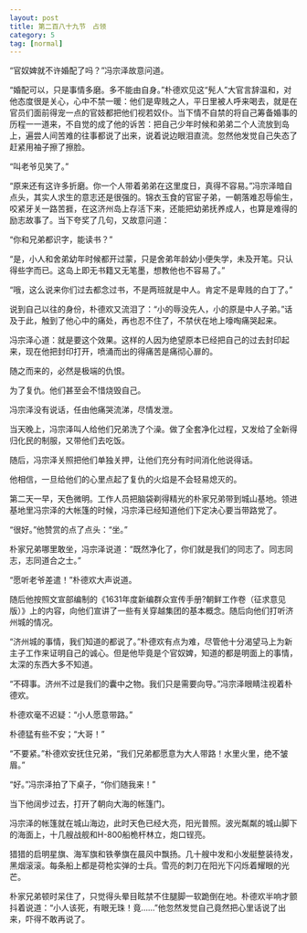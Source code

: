 ```yaml
---
layout: post
title: 第二百八十九节　占领
category: 5
tag: [normal]
---
```


“官奴婢就不许婚配了吗？”冯宗泽故意问道。

“婚配可以，只是事情多磨。多不能由自身。”朴德欢见这“髡人”大官言辞温和，对他态度很是关心，心中不禁一暖：他们是卑贱之人，平日里被人呼来喝去，就是在官员们面前得宠一点的官妓都把他们视若奴仆。当下情不自禁的将自己筹备婚事的历程一一道来，不自觉的成了他的诉苦：把自己少年时候和弟弟二个人流放到岛上，遍尝人间苦难的往事都说了出来，说着说边眼泪直流。忽然他发觉自己失态了赶紧用袖子擦了擦脸。

“叫老爷见笑了。”

“原来还有这许多折磨。你一个人带着弟弟在这里度日，真得不容易。”冯宗泽暗自点头，其实人求生的意志还是很强的。锦衣玉食的官宦子弟，一朝落难忍辱偷生，咬紧牙关一路苦捱，在这济州岛上存活下来，还能把幼弟抚养成人，也算是难得的励志故事了。当下夸奖了几句，又故意问道：

“你和兄弟都识字，能读书？”

“是，小人和舍弟幼年时候都开过蒙，只是舍弟年龄幼小便失学，未及开笔。只认得些字而已。这岛上即无书籍又无笔墨，想教他也不容易了。”

“哦，这么说来你们过去都念过书，不是两班就是中人。肯定不是卑贱的白丁了。”

说到自己以往的身份，朴德欢又流泪了：“小的辱没先人，小的原是中人子弟。”话及于此，触到了他心中的痛处，再也忍不住了，不禁伏在地上嚎啕痛哭起来。

冯宗泽心道：就是要这个效果。这样的人因为绝望原本已经把自己的过去封印起来，现在他把封印打开，喷涌而出的得痛苦是痛彻心扉的。

随之而来的，必然是极端的仇恨。

为了复仇。他们甚至会不惜烧毁自己。

冯宗泽没有说话，任由他痛哭流涕，尽情发泄。

当天晚上，冯宗泽叫人给他们兄弟洗了个澡。做了全套净化过程，又发给了全新得归化民的制服，又带他们去吃饭。

随后，冯宗泽关照把他们单独关押，让他们充分有时间消化他说得话。

他相信，一旦给他们的心里点起了复仇的火焰是不会轻易熄灭的。

第二天一早，天色微明。工作人员把脑袋剃得精光的朴家兄弟带到城山基地。领进基地里冯宗泽的大帐篷的时候，冯宗泽已经知道他们下定决心要当带路党了。

“很好。”他赞赏的点了点头：“坐。”

朴家兄弟哪里敢坐，冯宗泽说道：“既然净化了，你们就是我们的同志了。同志同志，志同道合之士。”

“愿听老爷差遣！”朴德欢大声说道。

随后他按照文宣部编制的《1631年度新编群众宣传手册?朝鲜工作卷（征求意见版）》上的内容，向他们宣讲了一些有关穿越集团的基本概念。随后向他们打听济州城的情况。

“济州城的事情，我们知道的都说了。”朴德欢有点为难，尽管他十分渴望马上为新主子工作来证明自己的诚心。但是他毕竟是个官奴婢，知道的都是明面上的事情，太深的东西大多不知道。

“不碍事。济州不过是我们的囊中之物。我们只是需要向导。”冯宗泽眼睛注视着朴德欢。

朴德欢毫不迟疑：“小人愿意带路。”

朴德猛有些不安；“大哥！”

“不要紧。”朴德欢安抚住兄弟，“我们兄弟都愿意为大人带路！水里火里，绝不皱眉。”

“好。”冯宗泽拍了下桌子，“你们随我来！”

当下他阔步过去，打开了朝向大海的帐篷门。

冯宗泽的帐篷就在城山海边，此时天色已经大亮，阳光普照。波光粼粼的城山脚下的海面上，十几艘战舰和H-800船桅杆林立，炮口锃亮。

猎猎的启明星旗、海军旗和铁拳旗在晨风中飘扬。几十艘中发和小发艇整装待发，黑烟滚滚。每条船上都是荷枪实弹的士兵。雪亮的刺刀在阳光下闪烁着耀眼的光芒。

朴家兄弟顿时呆住了，只觉得头晕目眩禁不住腿脚一软跪倒在地。朴德欢半响才颤抖着说道：“小人该死，有眼无珠！竟……”他忽然发觉自己竟然把心里话说了出来，吓得不敢再说了。
